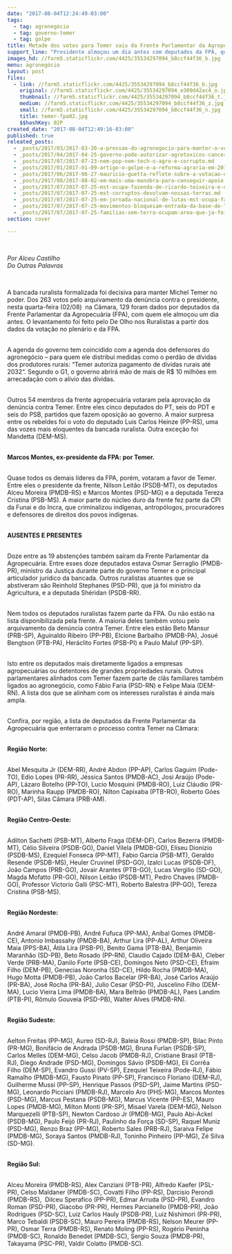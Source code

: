 ```yaml
---
date: "2017-08-04T12:24:49-03:00"
tags:
  - tag: agronegócio
  - tag: governo-temer
  - tag: golpe
title: Metade dos votos para Temer saiu da Frente Parlamentar da Agropecuária
support_line: "Presidente almoçou um dia antes com deputados da FPA, que somaram 129 dos 263 votos pelo fim da denúncia; outros 54 ruralistas votaram contra Temer"
images_hd: //farm5.staticflickr.com/4425/35534297094_b8ccf44f36_b.jpg
menu: agronegócio
layout: post
files:
  - link: //farm5.staticflickr.com/4425/35534297094_b8ccf44f36_b.jpg
    original: //farm5.staticflickr.com/4425/35534297094_e309d42ac4_o.jpg
    thumbnail: //farm5.staticflickr.com/4425/35534297094_b8ccf44f36_t.jpg
    medium: //farm5.staticflickr.com/4425/35534297094_b8ccf44f36_z.jpg
    small: //farm5.staticflickr.com/4425/35534297094_b8ccf44f36_n.jpg
    title: temer-fpa02.jpg
    $$hashKey: 02P
created_date: "2017-08-04T12:49:16-03:00"
published: true
releated_posts:
  - _posts/2017/03/2017-03-30-a-pressao-do-agronegocio-para-manter-o-veneno-na-mesa-do-povo-brasileiro.md
  - _posts/2017/04/2017-04-25-governo-pode-autorizar-agrotoxicos-cancerigenos-por-medida-provisoria.md
  - _posts/2017/07/2017-07-23-nem-pop-nem-tech-o-agro-e-corrupto.md
  - _posts/2017/01/2017-01-09-artigo-o-golpe-e-a-reforma-agraria-em-2016.md
  - _posts/2017/06/2017-06-27-mauricio-guetta-reflete-sobre-a-votacao-das-emendas-da-mp-759.md
  - _posts/2017/08/2017-08-02-em-mais-uma-manobra-para-conseguir-apoio-temer-alivia-divida-de-ruralistas.md
  - _posts/2017/07/2017-07-25-mst-ocupa-fazenda-de-ricardo-teixeira-e-denuncia-promiscuidade-e-corrupcao-que-atinge-ate-a-globo.md
  - _posts/2017/07/2017-07-25-mst-corruptos-devolvam-nossas-terras.md
  - _posts/2017/07/2017-07-25-em-jornada-nacional-de-lutas-mst-ocupa-fazenda-de-ministro-blairo-maggi.md
  - _posts/2017/07/2017-07-25-movimentos-bloqueiam-entrada-da-base-de-lancamento-de-alcantara-no-maranhao.md
  - _posts/2017/07/2017-07-25-familias-sem-terra-ocupam-area-que-ja-foi-declarada-improdutiva-no-parana.md
section: cover

---
```

<p>&nbsp;</p>

<p><em>Por Alceu Castilho&nbsp;<br />
Do Outras Palavras&nbsp;</em></p>

<p>&nbsp;</p>

<p>A bancada ruralista formalizada foi decisiva para manter Michel Temer no poder. Dos 263 votos pelo arquivamento da den&uacute;ncia contra o presidente, nesta quarta-feira (02/08) &nbsp;na C&acirc;mara, 129 foram dados por deputados da Frente Parlamentar da Agropecu&aacute;ria (FPA), com quem ele almo&ccedil;ou um dia antes. O levantamento foi feito pelo De Olho nos Ruralistas a partir dos dados da vota&ccedil;&atilde;o no plen&aacute;rio e da FPA.</p>

<p><br />
A agenda do governo tem coincidido com a agenda dos defensores do agroneg&oacute;cio &ndash; para quem ele distribui medidas como o perd&atilde;o de d&iacute;vidas dos produtores rurais: &ldquo;Temer autoriza pagamento de d&iacute;vidas rurais at&eacute; 2032&ldquo;. Segundo o G1, o governo abrir&aacute; m&atilde;o de mais de R$ 10 milh&otilde;es em arrecada&ccedil;&atilde;o com o al&iacute;vio das d&iacute;vidas.</p>

<p><br />
Outros 54 membros da frente agropecu&aacute;ria votaram pela aprova&ccedil;&atilde;o da den&uacute;ncia contra Temer. Entre eles cinco deputados do PT, seis do PDT e seis do PSB, partidos que fazem oposi&ccedil;&atilde;o ao governo. A maior surpresa entre os rebeldes foi o voto do deputado Luis Carlos Heinze (PP-RS), uma das vozes mais eloquentes da bancada ruralista. Outra exce&ccedil;&atilde;o foi Mandetta (DEM-MS).</p>

<p><br />
<strong>Marcos Montes, ex-presidente da FPA: por Temer.</strong></p>

<p><br />
Quase todos os demais l&iacute;deres da FPA, por&eacute;m, votaram a favor de Temer. Entre eles o presidente da frente, Nilson Leit&atilde;o (PSDB-MT), os deputados Alceu Moreira (PMDB-RS) e Marcos Montes (PSD-MG) e a deputada Tereza Cristina (PSB-MS). A maior parte do n&uacute;cleo duro da frente fez parte da CPI da Funai e do Incra, que criminalizou ind&iacute;genas, antrop&oacute;logos, procuradores e defensores de direitos dos povos ind&iacute;genas.</p>

<p><br />
<strong>AUSENTES E PRESENTES</strong></p>

<p><br />
Doze entre as 19 absten&ccedil;&otilde;es tamb&eacute;m sa&iacute;ram da Frente Parlamentar da Agropecu&aacute;ria. Entre esses doze deputados estava Osmar Serraglio (PMDB-PR), ministro da Justi&ccedil;a durante parte do governo Temer e o principal articulador jur&iacute;dico da bancada. Outros ruralistas atuantes que se abstiveram s&atilde;o Reinhold Stephanes (PSD-PR), que j&aacute; foi ministro da Agricultura, e a deputada Sh&eacute;ridan (PSDB-RR).</p>

<p><br />
Nem todos os deputados ruralistas fazem parte da FPA. Ou n&atilde;o est&atilde;o na lista disponibilizada pela frente. A maioria deles tamb&eacute;m votou pelo arquivamento da den&uacute;ncia contra Temer. Entre eles est&atilde;o Beto Mansur (PRB-SP), Aguinaldo Ribeiro (PP-PB), Elcione Barbalho (PMDB-PA), Josu&eacute; Bengtson (PTB-PA), Her&aacute;clito Fortes (PSB-PI) e Paulo Maluf (PP-SP).</p>

<p><br />
Isto entre os deputados mais diretamente ligados a empresas agropecu&aacute;rias ou detentores de grandes propriedades rurais. Outros parlamentares alinhados com Temer fazem parte de cl&atilde;s familiares tamb&eacute;m ligados ao agroneg&oacute;cio, como F&aacute;bio Faria (PSD-RN) e Felipe Maia (DEM-RN). A lista dos que se alinham com os interesses ruralistas &eacute; ainda mais ampla.</p>

<p><br />
Confira, por regi&atilde;o, a lista de deputados da Frente Parlamentar da Agropecu&aacute;ria que enterraram o processo contra Temer na C&acirc;mara:</p>

<p><br />
<strong>Regi&atilde;o Norte:</strong></p>

<p><br />
Abel Mesquita Jr (DEM-RR), Andr&eacute; Abdon (PP-AP), Carlos Gaguim (Pode-TO), Edio Lopes (PR-RR), J&eacute;ssica Santos (PMDB-AC), Josi Ara&uacute;jo (Pode-AP), L&aacute;zaro Botelho (PP-TO), Lucio Mosquini (PMDB-RO), Luiz Cl&aacute;udio (PR-RO), Marinha Raupp (PMDB-RO), Nilton Capixaba (PTB-RO), Roberto G&oacute;es (PDT-AP), Silas C&acirc;mara (PRB-AM).</p>

<p><br />
<strong>Regi&atilde;o Centro-Oeste:</strong></p>

<p><br />
Adilton Sachetti (PSB-MT), Alberto Fraga (DEM-DF), Carlos Bezerra (PMDB-MT), C&eacute;lio Silveira (PSDB-GO), Daniel Vilela (PMDB-GO), Eliseu Dionizio (PSDB-MS), Ezequiel Fonseca (PP-MT), Fabio Garcia (PSB-MT), Geraldo Resende (PSDB-MS), Heuler Cruvinel (PSD-GO), Izalci Lucas (PSDB-DF), Jo&atilde;o Campos (PRB-GO), Jovair Arantes (PTB-GO), Lucas Vergilio (SD-GO), Magda Mofatto (PR-GO), Nilson Leit&atilde;o (PSDB-MT), Pedro Chaves (PMDB-GO), Professor Victorio Galli (PSC-MT), Roberto Balestra (PP-GO), Tereza Cristina (PSB-MS).</p>

<p><br />
<strong>Regi&atilde;o Nordeste:</strong></p>

<p><br />
Andr&eacute; Amaral (PMDB-PB), Andr&eacute; Fufuca (PP-MA), An&iacute;bal Gomes (PMDB-CE), Antonio Imbassahy (PMDB-BA), Arthur Lira (PP-AL), Arthur Oliveira Maia (PPS-BA), &Aacute;tila Lira (PSB-PI), Benito Gama (PTB-BA), Benjamin Maranh&atilde;o (SD-PB), Beto Rosado (PP-RN), Claudio Cajado (DEM-BA), Cleber Verde (PRB-MA), Danilo Forte (PSB-CE), Domingos Neto (PSD-CE), Efraim Filho (DEM-PB), Genecias Noronha (SD-CE), Hildo Rocha (PMDB-MA), Hugo Motta (PMDB-PB), Jo&atilde;o Carlos Bacelar (PR-BA), Jos&eacute; Carlos Ara&uacute;jo (PR-BA), Jos&eacute; Rocha (PR-BA), Julio Cesar (PSD-PI), Juscelino Filho (DEM-MA), Lucio Vieira Lima (PMDB-BA), Mara Beltr&atilde;o (PMDB-AL), Paes Landim (PTB-PI), R&ocirc;mulo Gouveia (PSD-PB), Walter Alves (PMDB-RN).</p>

<p><br />
<strong>Regi&atilde;o Sudeste:</strong></p>

<p><br />
Aelton Freitas (PP-MG), Aureo (SD-RJ), Baleia Rossi (PMDB-SP), Bilac Pinto (PR-MG), Bonif&aacute;cio de Andrada (PSDB-MG), Bruna Furlan (PSDB-SP), Carlos Melles (DEM-MG), Celso Jacob (PMDB-RJ), Cristiane Brasil (PTB-RJ), Diego Andrade (PSD-MG), Domingos S&aacute;vio (PSDB-MG), Eli Corr&ecirc;a Filho (DEM-SP), Evandro Gussi (PV-SP), Ezequiel Teixeira (Pode-RJ), F&aacute;bio Ramalho (PMDB-MG), Fausto Pinato (PP-SP), Francisco Floriano (DEM-RJ), Guilherme Mussi (PP-SP), Henrique Passos (PSD-SP), Jaime Martins (PSD-MG), Leonardo Picciani (PMDB-RJ), Marcelo Aro (PHS-MG), Marcos Montes (PSD-MG), Marcus Pestana (PSDB-MG), Marcus Vicente (PP-ES), Mauro Lopes (PMDB-MG), Milton Monti (PR-SP), Misael Varela (DEM-MG), Nelson Marquezelli (PTB-SP), Newton Cardoso Jr (PMDB-MG), Paulo Abi-Ackel (PSDB-MG), Paulo Feij&oacute; (PR-RJ), Paulinho da For&ccedil;a (SD-SP), Raquel Muniz (PSD-MG), Renzo Braz (PP-MG), Roberto Sales (PRB-RJ), Saraiva Felipe (PMDB-MG), Soraya Santos (PMDB-RJ), Toninho Pinheiro (PP-MG), Z&eacute; Silva (SD-MG).</p>

<p><br />
<strong>Regi&atilde;o Sul:</strong></p>

<p><br />
Alceu Moreira (PMDB-RS), Alex Canziani (PTB-PR), Alfredo Kaefer (PSL-PR), Celso Maldaner (PMDB-SC), Covatti Filho (PP-RS), Darcisio Perondi (PMDB-RS), &nbsp;Dilceu Sperafico (PP-PR), Edmar Arruda (PSD-PR), Evandro Roman (PSD-PR), Giacobo (PR-PR), Hermes Parcianello (PMDB-PR), Jo&atilde;o Rodrigues (PSD-SC), Luiz Carlos Hauly (PSDB-PR), Luiz Nishimori (PR-PR), Marco Tebaldi (PSDB-SC), Mauro Pereira (PMDB-RS), Nelson Meurer (PP-PR), Osmar Terra (PMDB-RS), Renato Moling (PP-RS), Rog&eacute;rio Peninha (PMDB-SC), Ronaldo Benedet (PMDB-SC), Sergio Souza (PMDB-PR), Takayama (PSC-PR), Valdir Colatto (PMDB-SC).</p>
